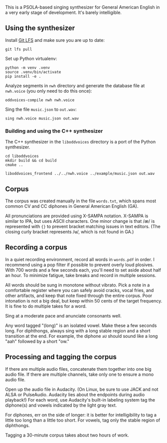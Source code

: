 This is a PSOLA-based singing synthesizer for General American English in a very early stage of development. It's barely intelligible.

## Using the synthesizer

Install [Git LFS](https://git-lfs.github.com/) and make sure you are up to date:

    git lfs pull

Set up Python virtualenv:

    python -m venv .venv
    source .venv/bin/activate
    pip install -e .

Analyze segments in `nwh` directory and generate the database file at `nwh.voice` (you only need to do this once):

    oddvoices-compile nwh nwh.voice

Sing the file `music.json` to `out.wav`:

    sing nwh.voice music.json out.wav

### Building and using the C++ synthesizer

The C++ synthesizer in the `liboddvoices` directory is a port of the Python synthesizer.

    cd liboddvoices
    mkdir build && cd build
    cmake ..

    liboddvoices_frontend ../../nwh.voice ../example/music.json out.wav

## Corpus

The corpus was created manually in the file `words.txt`, which spans most common CV and CC diphones in General American English (GA).

All pronunciations are provided using X-SAMPA notation. X-SAMPA is similar to IPA, but uses ASCII characters. One minor change is that /æ/ is represented with `{}` to prevent bracket matching issues in text editors. (The closing curly bracket represents /ʉ/, which is not found in GA.)

## Recording a corpus

In a quiet recording environment, record all words in `words.pdf` in order. I recommend using a pop filter if possible to prevent overly loud plosives. With 700 words and a few seconds each, you'll need to set aside about half an hour. To minimize fatigue, take breaks and record in multiple sessions.

All words should be sung in monotone without vibrato. Pick a note in a comfortable register where you can safely avoid cracks, vocal fries, and other artifacts, and keep that note fixed through the entire corpus. Poor intonation is not a big deal, but keep within 50 cents of the target frequency. It is fine to do multiple takes for a word.

Sing at a moderate pace and anunciate consonants well.

Any word tagged "(long)" is an isolated vowel. Make these a few seconds long. For diphthongs, always sing with a long stable region and a short transition at the end. For example, the diphone `aU` should sound like a long "aah" followed by a short "ow."

## Processing and tagging the corpus

If there are multiple audio files, concatenate them together into one big audio file. If there are multiple channels, take only one to ensure a mono audio file.

Open up the audio file in Audacity. (On Linux, be sure to use JACK and not ALSA or PulseAudio. Audacity lies about the endpoints during audio playback!) For each word, use Audacity's built-in labeling system tag the diphone(s) and vowels indicated by the light gray text.

For diphones, err on the side of longer: it is better for intelligibility to tag a little too long than a little too short. For vowels, tag only the stable region of diphthongs.

Tagging a 30-minute corpus takes about two hours of work.
